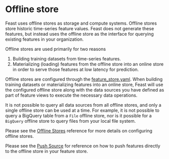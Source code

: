 # Offline store

Feast uses offline stores as storage and compute systems. Offline stores store historic time-series feature values. Feast does not generate these features, but instead uses the offline store as the interface for querying existing features in your organization.

Offline stores are used primarily for two reasons

1. Building training datasets from time-series features.
2. Materializing \(loading\) features from the offline store into an online store in order to serve those features at low latency for prediction.

Offline stores are configured through the [feature\_store.yaml](../../reference/offline-stores/). When building training datasets or materializing features into an online store, Feast will use the configured offline store along with the data sources you have defined as part of feature views to execute the necessary data operations.

It is not possible to query all data sources from all offline stores, and only a single offline store can be used at a time. For example, it is not possible to query a BigQuery table from a `File` offline store, nor is it possible for a `BigQuery` offline store to query files from your local file system.

Please see the [Offline Stores](../../reference/offline-stores/) reference for more details on configuring offline stores.

Please see the [Push Source](reference/data-sources/push.md) for reference on how to push features directly to the offline store in your feature store.

